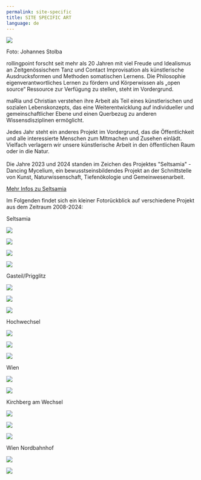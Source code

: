 ```yaml
---
permalink: site-specific
title: SITE SPECIFIC ART
language: de
---
```



![](/assets/uploads/dsc_1887.jpg)

Foto: Johannes Stolba

rollingpoint forscht seit mehr als 20 Jahren mit viel Freude und Idealismus an Zeitgenössischem Tanz
und Contact Improvisation als künstlerische Ausdrucksformen und Methoden somatischen Lernens.
Die Philosophie eigenverantwortliches Lernen zu fördern und Körperwissen als „open source“
Ressource zur Verfügung zu stellen, steht im Vordergrund.

maRia und Christian verstehen ihre Arbeit als Teil eines künstlerischen und sozialen Lebenskonzepts, das eine Weiterentwicklung auf individueller und gemeinschaftlicher Ebene und einen Querbezug zu anderen Wissensdisziplinen ermöglicht.

Jedes Jahr steht ein anderes Projekt im Vordergrund, das die Öffentlichkeit und alle interessierte Menschen zum MItmachen und Zusehen einlädt. Vielfach verlagern wir unsere künstlerische Arbeit in den öffentlichen Raum oder in die Natur.\
\
Die Jahre 2023 und 2024 standen im Zeichen des Projektes "Seltsamia" - Dancing Mycelium, ein bewusstseinsbildendes Projekt an der Schnittstelle von Kunst, Naturwissenschaft, Tiefenökologie und Gemeinwesenarbeit.

[Mehr Infos zu Seltsamia](https://rollingpoint.at/mycelium)

Im Folgenden findet sich ein kleiner Fotorückblick auf verschiedene Projekt aus dem Zeitraum 2008-2024:

Seltsamia

![](/assets/uploads/steg.jpg)

![](/assets/uploads/img_8611.jpeg)

![](/assets/uploads/img_8681.jpeg)

![](/assets/uploads/img_8348.jpeg)

Gasteil/Prigglitz

![](/assets/uploads/img_0709.jpg)

![](/assets/uploads/img_0692.jpg)

![](/assets/uploads/img_0701.jpg)

Hochwechsel

![](/assets/uploads/img_2936_large.jpg)

![](/assets/uploads/img_2928_large.jpg)

![](/assets/uploads/img_2924_large.jpg)

Wien

![](/assets/uploads/img_0763.jpg)

![](/assets/uploads/img_0741.jpg)

Kirchberg am Wechsel 

![](/assets/uploads/img_2786_large.jpg)

![](/assets/uploads/img_2764_large.jpg)



![](/assets/uploads/dsc_2310.jpg)

Wien Nordbahnhof

![](/assets/uploads/dsc_2154.jpg)

![](/assets/uploads/dsc_1958.jpg)